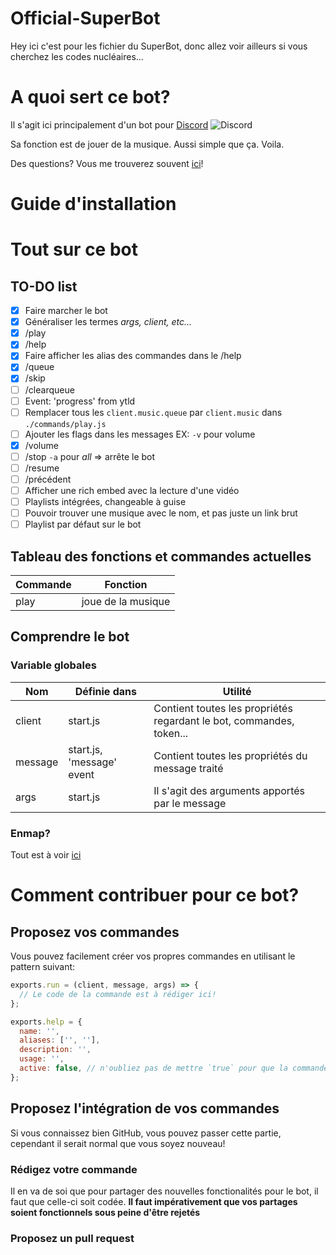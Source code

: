 # Official-SuperBot
Hey ici c'est pour les fichier du SuperBot, donc allez voir ailleurs si vous cherchez les codes nucléaires...

# A quoi sert ce bot?
Il s'agit ici principalement d'un bot pour [Discord](https://discordapp.com) ![Discord](https://goo.gl/2xXR9v)

Sa fonction est de jouer de la musique. Aussi simple que ça. Voila.

Des questions? Vous me trouverez souvent [ici](https://discord.gg/3W6eFsE)!

# Guide d'installation


# Tout sur ce bot
## TO-DO list
- [x] Faire marcher le bot
- [x] Généraliser les termes *args, client, etc...*
- [x] /play
- [x] /help
- [x] Faire afficher les alias des commandes dans le /help
- [x] /queue
- [x] /skip
- [ ] /clearqueue
- [ ] Event: 'progress' from ytld
- [ ] Remplacer tous les `client.music.queue` par `client.music` dans `./commands/play.js`
- [ ] Ajouter les flags dans les messages   EX: `-v` pour volume
- [x] /volume
- [ ] /stop `-a` pour *all* => arrête le bot
- [ ] /resume
- [ ] /précédent
- [ ] Afficher une rich embed avec la lecture d'une vidéo
- [ ] Playlists intégrées, changeable à guise
- [ ] Pouvoir trouver une musique avec le nom, et pas juste un link brut
- [ ] Playlist par défaut sur le bot

## Tableau des fonctions et commandes actuelles
Commande | Fonction
------------ | -------------
play | joue de la musique

## Comprendre le bot
### Variable globales
Nom | Définie dans | Utilité
------------- | ------------- | -------------
client | start.js | Contient toutes les propriétés regardant le bot, commandes, token...
message | start.js, 'message' event | Contient toutes les propriétés du message traité
args | start.js | Il s'agit des arguments apportés par le message

### Enmap?
Tout est à voir [ici](https://github.com/eslachance/enmap)

# Comment contribuer pour ce bot?
## Proposez vos commandes
Vous pouvez facilement créer vos propres commandes en utilisant le pattern suivant:

```js
exports.run = (client, message, args) => {
  // Le code de la commande est à rédiger ici!
};

exports.help = {
  name: '',
  aliases: ['', ''],
  description: '',
  usage: '',
  active: false, // n'oubliez pas de mettre `true` pour que la commande soit prise en compte
};
```

## Proposez l'intégration de vos commandes
Si vous connaissez bien GitHub, vous pouvez passer cette partie, cependant il serait normal que vous soyez nouveau!

### Rédigez votre commande
Il en va de soi que pour partager des nouvelles fonctionalités pour le bot, il faut que celle-ci soit codée.
**Il faut impérativement que vos partages soient fonctionnels sous peine d'être rejetés**

### Proposez un pull request

